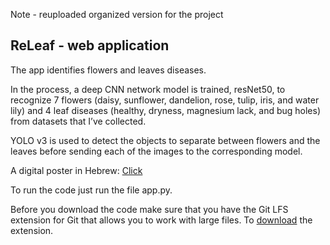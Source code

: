 Note - reuploaded organized version for the project

## ReLeaf - web application

The app identifies flowers and leaves diseases.

In the process, a deep CNN network model is trained, resNet50,  to recognize 7 flowers (daisy, sunflower, dandelion, rose, tulip, iris, and water lily) and 4 leaf diseases (healthy, dryness, magnesium lack, and bug holes) from datasets that I’ve collected.

YOLO v3 is used to detect the objects to separate between flowers and the leaves before sending each of the images to the corresponding model.

A digital poster in Hebrew: [Click]( https://annaf93.wixsite.com/releaf)

To run the code just run the file app.py.

Before you download the code make sure that you have the Git LFS extension for Git that allows you to work with large files.
To [download](https://docs.github.com/en/free-pro-team@latest/github/managing-large-files/installing-git-large-file-storage) the extension.
